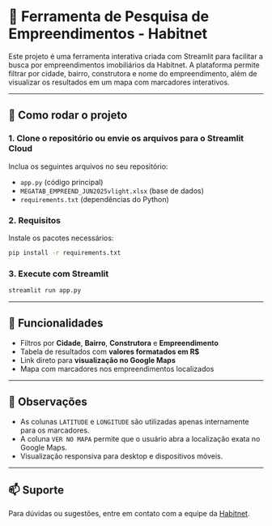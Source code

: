 
# 📍 Ferramenta de Pesquisa de Empreendimentos - Habitnet

Este projeto é uma ferramenta interativa criada com Streamlit para facilitar a busca por empreendimentos imobiliários da Habitnet. A plataforma permite filtrar por cidade, bairro, construtora e nome do empreendimento, além de visualizar os resultados em um mapa com marcadores interativos.

---

## 🚀 Como rodar o projeto

### 1. Clone o repositório ou envie os arquivos para o Streamlit Cloud

Inclua os seguintes arquivos no seu repositório:
- `app.py` (código principal)
- `MEGATAB_EMPREEND_JUN2025vlight.xlsx` (base de dados)
- `requirements.txt` (dependências do Python)

### 2. Requisitos

Instale os pacotes necessários:

```bash
pip install -r requirements.txt
```

### 3. Execute com Streamlit

```bash
streamlit run app.py
```

---

## 🧩 Funcionalidades

- Filtros por **Cidade**, **Bairro**, **Construtora** e **Empreendimento**
- Tabela de resultados com **valores formatados em R$**
- Link direto para **visualização no Google Maps**
- Mapa com marcadores nos empreendimentos localizados

---

## 🎯 Observações

- As colunas `LATITUDE` e `LONGITUDE` são utilizadas apenas internamente para os marcadores.
- A coluna `VER NO MAPA` permite que o usuário abra a localização exata no Google Maps.
- Visualização responsiva para desktop e dispositivos móveis.

---

## 📫 Suporte

Para dúvidas ou sugestões, entre em contato com a equipe da [Habitnet](https://habitnet.com.br).
